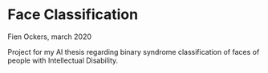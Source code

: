 # Face Classification 
Fien Ockers, march 2020

Project for my AI thesis regarding binary syndrome classification of faces of people with Intellectual Disability. 

